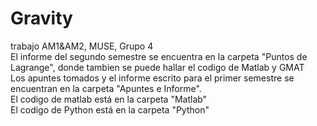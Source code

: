 # Gravity
trabajo  AM1&AM2, MUSE, Grupo 4
\
El informe del segundo semestre se encuentra en la carpeta "Puntos de Lagrange", donde tambien se puede hallar el codigo de Matlab y GMAT <br>
Los apuntes tomados y el informe escrito para el primer semestre se encuentran en la carpeta "Apuntes e Informe". <br>
El codigo de matlab está en la carpeta "Matlab" <br>
El codigo de Python está en la carpeta "Python" 

